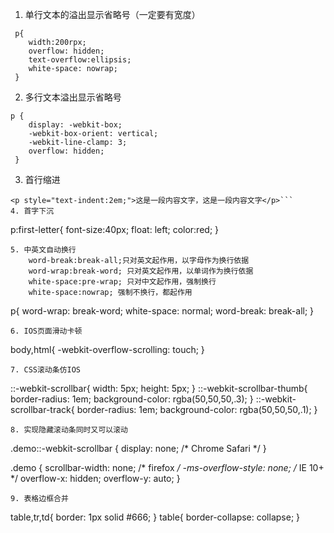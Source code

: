 1. 单行文本的溢出显示省略号（一定要有宽度）
```
 p{
    width:200rpx;
    overflow: hidden;
    text-overflow:ellipsis;
    white-space: nowrap;
 }

```
2. 多行文本溢出显示省略号
```
p {
    display: -webkit-box;
    -webkit-box-orient: vertical;
    -webkit-line-clamp: 3;
    overflow: hidden;
 }

```
3. 首行缩进
```
<p style="text-indent:2em;">这是一段内容文字，这是一段内容文字</p>```
4. 首字下沉
```
p:first-letter{
    font-size:40px;
    float: left;
    color:red;
}

```
5. 中英文自动换行
    word-break:break-all;只对英文起作用，以字母作为换行依据
    word-wrap:break-word; 只对英文起作用，以单词作为换行依据
    white-space:pre-wrap; 只对中文起作用，强制换行
    white-space:nowrap; 强制不换行，都起作用

```
p{
  word-wrap: break-word;
  white-space: normal;
  word-break: break-all;
}

```
6. IOS页面滑动卡顿
```
body,html{
    -webkit-overflow-scrolling: touch;
}

```
7. CSS滚动条仿IOS
```
::-webkit-scrollbar{
    width: 5px;
    height: 5px;
  }
::-webkit-scrollbar-thumb{
    border-radius: 1em;
    background-color: rgba(50,50,50,.3);
  }
::-webkit-scrollbar-track{
    border-radius: 1em;
    background-color: rgba(50,50,50,.1);
  }


```
8. 实现隐藏滚动条同时又可以滚动
```
.demo::-webkit-scrollbar {
  display: none; /* Chrome Safari */
}

.demo {
  scrollbar-width: none; /* firefox */
  -ms-overflow-style: none; /* IE 10+ */
  overflow-x: hidden;
  overflow-y: auto;
}

```
9. 表格边框合并
```
table,tr,td{
  border: 1px solid #666;
}
table{
  border-collapse: collapse;
}
```